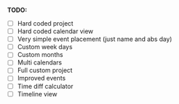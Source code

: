 **TODO:**
- [ ] Hard coded project
- [ ] Hard coded calendar view
- [ ] Very simple event placement (just name and abs day)
- [ ] Custom week days
- [ ] Custom months
- [ ] Multi calendars
- [ ] Full custom project
- [ ] Improved events
- [ ] Time diff calculator
- [ ] Timeline view
